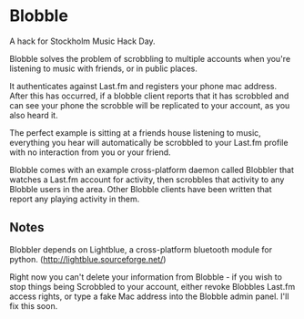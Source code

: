 Blobble
=========

A hack for Stockholm Music Hack Day.

Blobble solves the problem of scrobbling to multiple accounts when you're listening
to music with friends, or in public places.

It authenticates against Last.fm and registers your phone mac address. After this 
has occurred, if a blobble client reports that it has scrobbled and can see your 
phone the scrobble will be replicated to your account, as you also heard it.

The perfect example is sitting at a friends house listening to music, everything
you hear will automatically be scrobbled to your Last.fm profile with no interaction
from you or your friend.

Blobble comes with an example cross-platform daemon called Blobbler that watches
a Last.fm account for activity, then scrobbles that activity to any Blobble users
in the area. Other Blobble clients have been written that report any playing
activity in them.

Notes
-----

Blobbler depends on Lightblue, a cross-platform bluetooth module for python.
(http://lightblue.sourceforge.net/)

Right now you can't delete your information from Blobble - if you wish to stop
things being Scrobbled to your account, either revoke Blobbles Last.fm access
rights, or type a fake Mac address into the Blobble admin panel. I'll fix this
soon.

